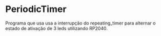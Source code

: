 # PeriodicTimer

Programa que usa usa a interrupção do repeating_timer para alternar o estado de ativação de 3 leds utilizando RP2040.
